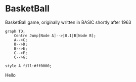 # BasketBall
BasketBall game, originally written in BASIC shortly after 1963


```mermaid 
graph TD;
    Centre Jump[Node A]-->|0.1|B[Node B];
    A-->C;
    B-->D;
    B-->E;
    C-->F;
    C-->G;

style A fill:#ff0000;

```

Hello
